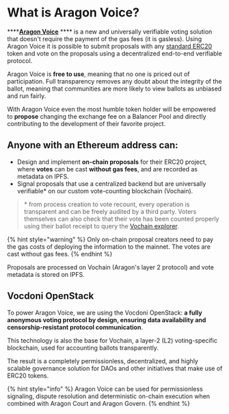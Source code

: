 # What is Aragon Voice?

\*\*\*\*[**Aragon Voice**](https://voice.aragon.org) \*\*\*\* is a new and universally verifiable voting solution that doesn't require the payment of the gas fees (it is gasless). Using Aragon Voice it is possible to submit proposals with any [standard ERC20](https://ethereum.org/en/developers/docs/standards/tokens/erc-20/) token and vote on the proposals using a decentralized end-to-end verifiable protocol.

Aragon Voice is **free to use**, meaning that no one is priced out of participation. Full transparency removes any doubt about the integrity of the ballot, meaning that communities are more likely to view ballots as unbiased and run fairly.

With Aragon Voice even the most humble token holder will be empowered to **propose** changing the exchange fee on a Balancer Pool and directly contributing to the development of their favorite project.

## Anyone with an Ethereum address can:

* Design and implement **on-chain proposals** for their ERC20 project, where **votes** can be cast **without gas fees**, and are recorded as metadata on IPFS.
* Signal proposals that use a centralized backend but are universally verifiable\* on our custom vote-counting blockchain (Vochain).

> \* from process creation to vote recount, every operation is transparent and can be freely audited by a third party. Voters themselves can also check that their vote has been counted properly using their ballot receipt to query the [Vochain explorer](https://explorer.vote).

{% hint style="warning" %}
Only on-chain proposal creators need to pay the gas costs of deploying the information to the mainnet. The votes are cast without gas fees.
{% endhint %}

Proposals are processed on Vochain (Aragon's layer 2 protocol) and vote metadata is stored on IPFS.

## **Vocdoni OpenStack**

To power Aragon Voice, we are using the Vocdoni OpenStack: **a fully anonymous voting protocol by design, ensuring data availability and censorship-resistant protocol communication**.

This technology is also the base for Vochain, a layer-2 (L2) voting-specific blockchain, used for accounting ballots transparently.

The result is a completely permissionless, decentralized, and highly scalable governance solution for DAOs and other initiatives that make use of ERC20 tokens.

{% hint style="info" %}
Aragon Voice can be used for permissionless signaling, dispute resolution and deterministic on-chain execution when combined with Aragon Court and Aragon Govern.
{% endhint %}
